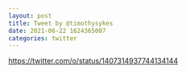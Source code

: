 ```yaml
--- 
layout: post 
title: Tweet by @timothysykes 
date: 2021-06-22 1624365007 
categories: twitter 
--- 
```

https://twitter.com/o/status/1407314937744134144